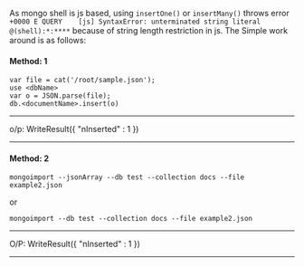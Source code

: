 As mongo shell is js based, using `insertOne()` or `insertMany()` throws error `+0000 E QUERY    [js] SyntaxError: unterminated string literal @(shell):*:****`
because of string length restriction in js. The Simple work around is as follows:

#### Method: 1
```
var file = cat('/root/sample.json');
use <dbName>
var o = JSON.parse(file);
db.<documentName>.insert(o)
```
---
o/p:  WriteResult({ "nInserted" : 1 })
___
#### Method: 2
```
mongoimport --jsonArray --db test --collection docs --file example2.json
```
or
```
mongoimport --db test --collection docs --file example2.json
```
---
O/P:  WriteResult({ "nInserted" : 1 })
___
